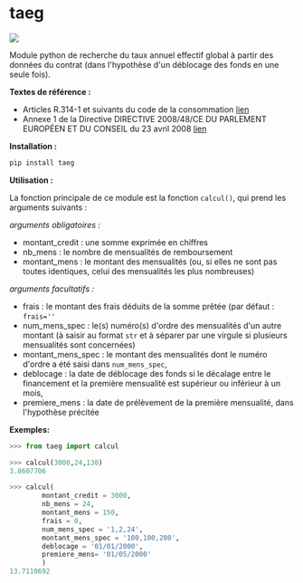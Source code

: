 # taeg
[![](https://img.shields.io/badge/pypi-v0.2-blue)](https://pypi.org/project/taeg/)

Module python de recherche du taux annuel effectif global à partir des données du contrat (dans l'hypothèse d'un déblocage des fonds en une seule fois).

**Textes de référence :**
- Articles R.314-1 et suivants du code de la consommation [lien](https://www.legifrance.gouv.fr/codes/section_lc/LEGITEXT000006069565/LEGISCTA000032807602/#LEGISCTA000032807602)
- Annexe 1 de la Directive DIRECTIVE 2008/48/CE DU PARLEMENT EUROPÉEN ET DU CONSEIL du 23 avril 2008 [lien](https://eur-lex.europa.eu/legal-content/FR/TXT/PDF/?uri=CELEX:32008L0048&from=FR)


**Installation :**
```python
pip install taeg
```

**Utilisation :**

La fonction principale de ce module est la fonction `calcul()`, qui prend les arguments suivants :

*arguments obligatoires :*
- montant_credit : une somme exprimée en chiffres
- nb_mens : le nombre de mensualités de remboursement
- montant_mens : le montant des mensualités (ou, si elles ne sont pas toutes identiques, celui des mensualités les plus nombreuses)

*arguments facultatifs :*
- frais : le montant des frais déduits de la somme prêtée (par défaut : `frais=''`
- num_mens_spec : le(s) numéro(s) d'ordre des mensualités d'un autre montant (à saisir au format `str` et à séparer par une virgule si plusieurs mensualités sont concernées)
- montant_mens_spec : le montant des mensualités dont le numéro d'ordre a été saisi dans `num_mens_spec`,
- deblocage : la date de déblocage des fonds si le décalage entre le financement et la première mensualité est supérieur ou inférieur à un mois,
- premiere_mens : la date de prélèvement de la première mensualité, dans l'hypothèse précitée


**Exemples:**

```python
>>> from taeg import calcul

>>> calcul(3000,24,130)
3.8607706

>>> calcul(
        montant_credit = 3000,
        nb_mens = 24,
        montant_mens = 150,
        frais = 0,
        num_mens_spec = '1,2,24',
        montant_mens_spec = '100,100,200',
        deblocage = '01/01/2000',
        premiere_mens= '01/05/2000'
        )
13.7110692
```
